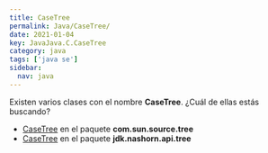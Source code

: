 ```yaml
---
title: CaseTree
permalink: Java/CaseTree/
date: 2021-01-04
key: JavaJava.C.CaseTree
category: java
tags: ['java se']
sidebar: 
  nav: java
---
```


Existen varios clases con el nombre **CaseTree**. ¿Cuál de ellas estás buscando?
<ul>
<li><a href="/Java/CaseTree-com-sun-source-tree/">CaseTree</a> en el paquete <strong>com.sun.source.tree</strong></li>
<li><a href="/Java/CaseTree-jdk-nashorn-api-tree/">CaseTree</a> en el paquete <strong>jdk.nashorn.api.tree</strong></li>
<ul>
